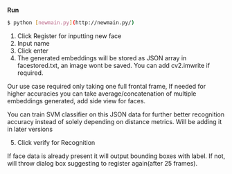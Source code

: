 **Run**

```bash
$ python [newmain.py](http://newmain.py/)
```

1. Click Register for inputting new face
2. Input name
3. Click enter
4. The generated embeddings will be stored as JSON array in facestored.txt, an image wont be saved. You can add cv2.imwrite if required.

Our use case required only taking one full frontal frame, If needed for higher accuracies you can take average/concatenation of multiple embeddings generated, add side view for faces.

You can train SVM classifier on this JSON data for further better recognition accuracy instead of solely depending on distance metrics. Will be adding it in later versions

 5. Click verify for Recognition

If face data is already present it will output bounding boxes with label. If not, will throw dialog box suggesting to register again(after 25 frames).
